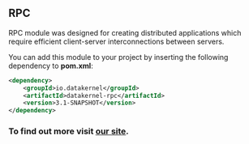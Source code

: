 ## RPC

RPC module was designed for creating distributed applications which require efficient client-server interconnections between 
servers.

You can add this module to your project by inserting the following dependency to **pom.xml**:
```xml
<dependency>
    <groupId>io.datakernel</groupId>
    <artifactId>datakernel-rpc</artifactId>
    <version>3.1-SNAPSHOT</version>
</dependency>
```

### To find out more visit [our site](https://datakernel.io/docs/cloud/rpc.html).

